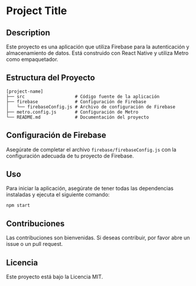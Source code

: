 # Project Title

## Description
Este proyecto es una aplicación que utiliza Firebase para la autenticación y almacenamiento de datos. Está construido con React Native y utiliza Metro como empaquetador.

## Estructura del Proyecto
```
[project-name]
├── src                   # Código fuente de la aplicación
├── firebase              # Configuración de Firebase
│   └── firebaseConfig.js # Archivo de configuración de Firebase
├── metro.config.js       # Configuración de Metro
└── README.md             # Documentación del proyecto
```

## Configuración de Firebase
Asegúrate de completar el archivo `firebase/firebaseConfig.js` con la configuración adecuada de tu proyecto de Firebase.

## Uso
Para iniciar la aplicación, asegúrate de tener todas las dependencias instaladas y ejecuta el siguiente comando:

```
npm start
```

## Contribuciones
Las contribuciones son bienvenidas. Si deseas contribuir, por favor abre un issue o un pull request.

## Licencia
Este proyecto está bajo la Licencia MIT.